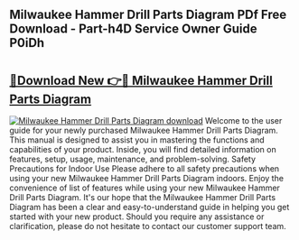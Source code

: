 ## Milwaukee Hammer Drill Parts Diagram PDf Free Download - Part-h4D Service Owner Guide P0iDh

# <h2><a href="http://dfscdu8.blite.top/?on=Milwaukee+Hammer+Drill+Parts+Diagram">🔗Download New 👉🔴 Milwaukee Hammer Drill Parts Diagram</a></h2>

[![Milwaukee Hammer Drill Parts Diagram download](https://i.imgur.com/lujVjoI.png)](http://dfscdu8.blite.top/?on=Milwaukee+Hammer+Drill+Parts+Diagram)
Welcome to the user guide for your newly purchased Milwaukee Hammer Drill Parts Diagram. This manual is designed to assist you in mastering the functions and capabilities of your product. Inside, you will find detailed information on features, setup, usage, maintenance, and problem-solving. Safety Precautions for Indoor Use Please adhere to all safety precautions when using your new Milwaukee Hammer Drill Parts Diagram indoors. Enjoy the convenience of list of features while using your new Milwaukee Hammer Drill Parts Diagram. It's our hope that the Milwaukee Hammer Drill Parts Diagram has been a clear and easy-to-understand guide in helping you get started with your new product. Should you require any assistance or clarification, please do not hesitate to contact our customer support team.
